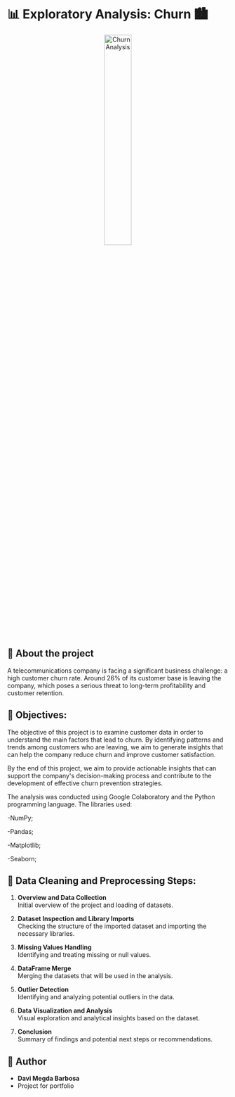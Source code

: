 
#  📊 Exploratory Analysis: Churn 🏙️


<p align="center">
  <img alt="Churn Analysis" width="35%" src="https://neilpatel.com/wp-content/uploads/2019/06/ilustracao-do-titulo-churn-rate-e-simbolos-relacio-1.jpeg">
</p>

## 🧠 About the project
A telecommunications company is facing a significant business challenge: a high customer churn rate. Around 26% of its customer base is leaving the company, which poses a serious threat to long-term profitability and customer retention.

## 🎯 Objectives:
The objective of this project is to examine customer data in order to understand the main factors that lead to churn. By identifying patterns and trends among customers who are leaving, we aim to generate insights that can help the company reduce churn and improve customer satisfaction.

By the end of this project, we aim to provide actionable insights that can support the company's decision-making process and contribute to the development of effective churn prevention strategies.

The analysis was conducted using Google Colaboratory and the Python programming language. The libraries used:

-NumPy;

-Pandas;

-Matplotlib; 

-Seaborn; 

## 🧹 Data Cleaning and Preprocessing Steps:

1. **Overview and Data Collection**  
   Initial overview of the project and loading of datasets.

2. **Dataset Inspection and Library Imports**  
   Checking the structure of the imported dataset and importing the necessary libraries.

3. **Missing Values Handling**  
   Identifying and treating missing or null values.

4. **DataFrame Merge**  
   Merging the datasets that will be used in the analysis.

5. **Outlier Detection**  
   Identifying and analyzing potential outliers in the data.

6. **Data Visualization and Analysis**  
   Visual exploration and analytical insights based on the dataset.

7. **Conclusion**  
   Summary of findings and potential next steps or recommendations.



## 👤 Author

- **Davi Megda Barbosa**
 - Project for portfolio
